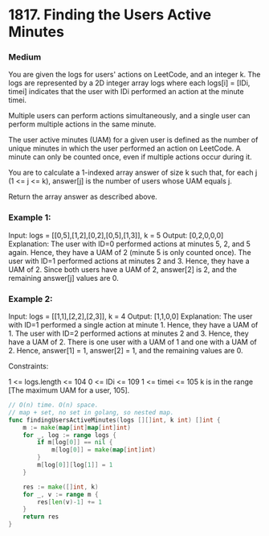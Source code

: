 # 1817. Finding the Users Active Minutes

### Medium

You are given the logs for users' actions on LeetCode, and an integer k. The logs are represented by a 2D integer array logs where each logs[i] = [IDi, timei] indicates that the user with IDi performed an action at the minute timei.

Multiple users can perform actions simultaneously, and a single user can perform multiple actions in the same minute.

The user active minutes (UAM) for a given user is defined as the number of unique minutes in which the user performed an action on LeetCode. A minute can only be counted once, even if multiple actions occur during it.

You are to calculate a 1-indexed array answer of size k such that, for each j (1 <= j <= k), answer[j] is the number of users whose UAM equals j.

Return the array answer as described above.

### Example 1:

Input: logs = [[0,5],[1,2],[0,2],[0,5],[1,3]], k = 5
Output: [0,2,0,0,0]
Explanation:
The user with ID=0 performed actions at minutes 5, 2, and 5 again. Hence, they have a UAM of 2 (minute 5 is only counted once).
The user with ID=1 performed actions at minutes 2 and 3. Hence, they have a UAM of 2.
Since both users have a UAM of 2, answer[2] is 2, and the remaining answer[j] values are 0.

### Example 2:

Input: logs = [[1,1],[2,2],[2,3]], k = 4
Output: [1,1,0,0]
Explanation:
The user with ID=1 performed a single action at minute 1. Hence, they have a UAM of 1.
The user with ID=2 performed actions at minutes 2 and 3. Hence, they have a UAM of 2.
There is one user with a UAM of 1 and one with a UAM of 2.
Hence, answer[1] = 1, answer[2] = 1, and the remaining values are 0.

Constraints:

1 <= logs.length <= 104
0 <= IDi <= 109
1 <= timei <= 105
k is in the range [The maximum UAM for a user, 105].

```go
// O(n) time. O(n) space. 
// map + set, no set in golang, so nested map.
func findingUsersActiveMinutes(logs [][]int, k int) []int {
	m := make(map[int]map[int]int)
	for _, log := range logs {
		if m[log[0]] == nil {
			m[log[0]] = make(map[int]int)
		}
		m[log[0]][log[1]] = 1
	}

	res := make([]int, k)
	for _, v := range m {
		res[len(v)-1] += 1
	}
	return res
}
```